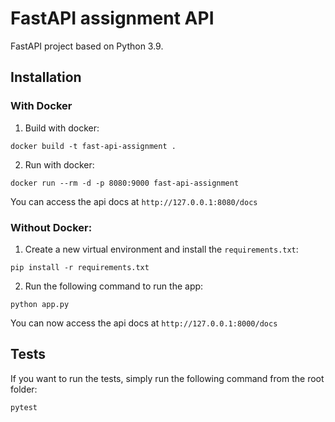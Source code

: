 # FastAPI assignment API

FastAPI project based on Python 3.9.

## Installation

### With Docker

1. Build with docker:
```
docker build -t fast-api-assignment .
```
2. Run with docker:
```
docker run --rm -d -p 8080:9000 fast-api-assignment
```
You can access the api docs at `http://127.0.0.1:8080/docs`

### Without Docker:

1. Create a new virtual environment and install the `requirements.txt`:
```
pip install -r requirements.txt
```

2. Run the following command to run the app:
```
python app.py
```

You can now access the api docs at `http://127.0.0.1:8000/docs`

## Tests

If you want to run the tests, simply run the following command from the root folder:
```
pytest 
```
